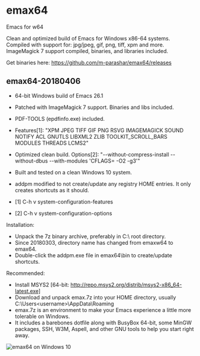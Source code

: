 # emax64
Emacs for w64

Clean and optimized build of Emacs for Windows x86-64 systems.
Compiled with support for: jpg/jpeg, gif, png, tiff, xpm and more.
ImageMagick 7 support compiled, binaries, and libraries included.

Get binaries here: https://github.com/m-parashar/emax64/releases

emax64-20180406
---------------

* 64-bit Windows build of Emacs 26.1
* Patched with ImageMagick 7 support. Binaries and libs included.
* PDF-TOOLS (epdfinfo.exe) included.
* Features[1]: "XPM JPEG TIFF GIF PNG RSVG IMAGEMAGICK SOUND NOTIFY ACL GNUTLS LIBXML2 ZLIB TOOLKIT_SCROLL_BARS MODULES THREADS LCMS2"
* Optimized clean build. Options[2]: "--without-compress-install --without-dbus --with-modules 'CFLAGS= -O2 -g3'"
* Built and tested on a clean Windows 10 system.
* addpm modified to not create/update any registry HOME entries. It only creates shortcuts as it should.

* [1] C-h v system-configuration-features
* [2] C-h v system-configuration-options

Installation:
* Unpack the 7z binary archive, preferably in C:\ root directory.
* Since 20180303, directory name has changed from emaxw64 to emax64.
* Double-click the addpm.exe file in emax64\bin to create/update shortcuts.

Recommended:
* Install MSYS2 [64-bit: http://repo.msys2.org/distrib/msys2-x86_64-latest.exe]
* Download and unpack emax.7z into your HOME directory, usually C:\Users\<username>\AppData\Roaming
* emax.7z is an environment to make your Emacs experience a little more tolerable on Windows.
* It includes a barebones dotfile along with BusyBox 64-bit, some MinGW packages, SSH, W3M, Aspell, and other GNU tools to help you start right away.


![emax64 on Windows 10](https://i.imgur.com/4E4OYqo.png)
